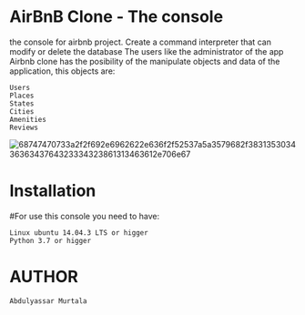 # AirBnB Clone - The console
the console for airbnb project. Create a command interpreter that can modify or delete the database The users like the administrator of the app Airbnb clone has the posibility of the manipulate objects and data of the application, this objects are:

    Users
    Places
    States
    Cities
    Amenities
    Reviews
![68747470733a2f2f692e6962622e636f2f52537a5a3579682f38313530343636343764323334323861313463612e706e67](https://user-images.githubusercontent.com/95842179/199189161-43a68c46-88d8-4164-99c2-3f8dd43a1ed0.png)


# Installation

#For use this console you need to have:

    Linux ubuntu 14.04.3 LTS or higger
    Python 3.7 or higger

# AUTHOR

    Abdulyassar Murtala
